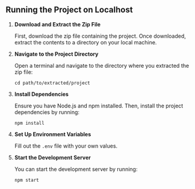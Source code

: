 ## Running the Project on Localhost

1. **Download and Extract the Zip File**

   First, download the zip file containing the project. Once downloaded, extract the contents to a directory on your local machine.

2. **Navigate to the Project Directory**

   Open a terminal and navigate to the directory where you extracted the zip file:

    `cd path/to/extracted/project`

3.  **Install Dependencies**

    Ensure you have Node.js and npm installed. Then, install the project dependencies by running:

    `npm install`

4. **Set Up Environment Variables**

    Fill out the `.env` file with your own values.

5. **Start the Development Server**

    You can start the development server by running:

    `npm start`
